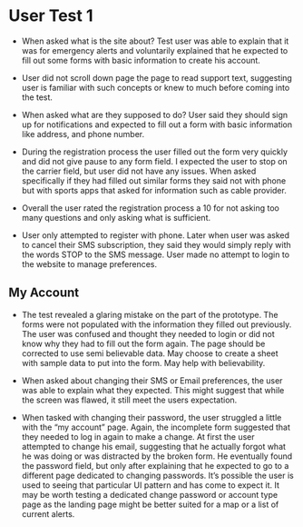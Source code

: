 # User Test 1* When asked what is the site about? Test user was able to explain that it was for emergency alerts and voluntarily explained that he expected to fill out some forms with basic information to create his account. * User did not scroll down page the page to read support text, suggesting user is familiar with such concepts or knew to much before coming into the test.* When asked what are they supposed to do? User said they should sign up for notifications and expected to fill out a form with basic information like address, and phone number.* During the registration process the user filled out the form very quickly and did not give pause to any form field. I expected the user to stop on the carrier field, but user did not have any issues. When asked specifically if they had filled out similar forms they said not with phone but with sports apps that asked for information such as cable provider. * Overall the user rated the registration process a 10 for not asking too many questions and only asking what is sufficient. * User only attempted to register with phone. Later when user was asked to cancel their SMS subscription, they said they would simply reply with the words STOP to the SMS message. User made no attempt to login to the website to manage preferences. ## My Account* The test revealed a glaring mistake on the part of the prototype. The forms were not populated with the information they filled out previously. The user was confused and thought they needed to login or did not know why they had to fill out the form again. The page should be corrected to use semi believable data. May choose to create a sheet with sample data to put into the form. May help with believability.* When asked about changing their SMS or Email preferences, the user was able to explain what they expected. This might suggest that while the screen was flawed, it still meet the users expectation. * When tasked with changing their password, the user struggled a little with the “my account” page. Again, the incomplete form suggested that they needed to log in again to make a change. At first the user attempted to change his email, suggesting that he actually forgot what he was doing or was distracted by the broken form. He eventually found the password field, but only after explaining that he expected to go to a different page dedicated to changing passwords. It’s possible the user is used to seeing that particular UI pattern and has come to expect it. It may be worth testing a dedicated change password or account type page as the landing page might be better suited for a map or a list of current alerts.